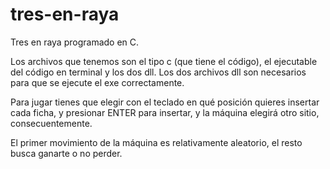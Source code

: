 # tres-en-raya
Tres en raya programado en C.

Los archivos que tenemos son el tipo c (que tiene el código), el ejecutable del código en terminal y los dos dll.
Los dos archivos dll son necesarios para que se ejecute el exe correctamente.

Para jugar tienes que elegir con el teclado en qué posición quieres insertar cada ficha, y presionar ENTER para insertar, y la máquina elegirá otro sitio, consecuentemente.

El primer movimiento de la máquina es relativamente aleatorio, el resto busca ganarte o no perder.
